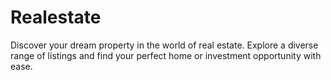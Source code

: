 # Realestate
Discover your dream property in the world of real estate. Explore a diverse range of listings and find your perfect home or investment opportunity with ease.
